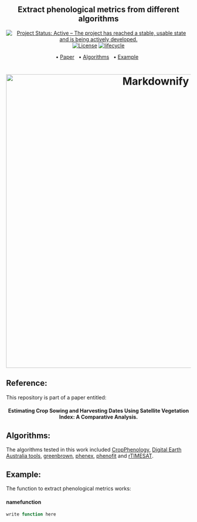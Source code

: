 <h2 align="center">
  Extract phenological metrics from different algorithms
</h2>

<p align="center">
<a href="https://www.repostatus.org/#active"><img src="https://www.repostatus.org/badges/latest/active.svg" alt="Project Status: Active – The project has reached a stable, usable
state and is being actively
developed."></a>
<a href="https://github.com/grazirodigheri/get-phenometrics/blob/main/LICENSE"><img src="https://img.shields.io/badge/license-MIT-green" alt="License"></a>
<a href="https://www.tidyverse.org/lifecycle/#maturing"><img src="https://img.shields.io/badge/lifecycle-maturing-blue.svg" alt="lifecycle"></a>
<br>
</p>


<p align="center">  
  • <a href="#paper">Paper</a> &nbsp;
  • <a href="#algorithms">Algorithms</a> &nbsp;
  • <a href="#example">Example</a> &nbsp;
</p>


<h1 align="center">
  <a><img src="imgimg.png" alt="Markdownify" width="800"></a>
</h1>

## Reference:

This repository is part of a paper entitled: 

<h4 align="center">Estimating Crop Sowing and Harvesting Dates Using Satellite Vegetation Index: A Comparative Analysis.</h4>


## Algorithms:

The algorithms tested in this work included [CropPhenology](https://github.com/SofanitAraya/CropPhenology), [Digital Earth Australia tools](https://docs.dea.ga.gov.au/notebooks/Tools/gen/dea_tools.temporal.html#dea_tools.temporal.xr_phenology), [greenbrown](https://greenbrown.r-forge.r-project.org/install.php), [phenex](https://CRAN.R-project.org/package=phenex), [phenofit](https://github.com/eco-hydro/phenofit) and [rTIMESAT](https://github.com/eco-hydro/rTIMESAT).




## Example:

The function to extract phenological metrics works:

#### namefunction

``` r
write function here
```